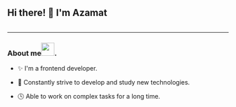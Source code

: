 ## Hi there! 👋 I'm Azamat

<div id="header" align="center">
    <img src="https://media.giphy.com/media/v1.Y2lkPTc5MGI3NjExazkyOGJkM3BoYzM4cjJseDA0aTVjZXBmZ3B3emJyM21vaGE4aWR4eSZlcD12MV9pbnRlcm5hbF9naWZfYnlfaWQmY3Q9Zw/jlVObChD6Fb5C/giphy.gif" alt="" />
</div>

---

### About me<img src="https://media.giphy.com/media/WUlplcMpOCEmTGBtBW/giphy.gif" width="30">.
- :sparkles: I'm a frontend developer.

- :seedling: Сonstantly strive to develop and study new technologies.

- :clock4: Able to work on complex tasks for a long time.



